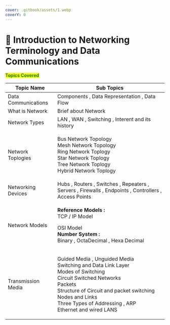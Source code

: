 ```yaml
---
cover: .gitbook/assets/1.webp
coverY: 0
---
```


# 👋 Introduction to Networking Terminology and Data Communications

<mark style="color:green;">**Topics Covered**</mark>

| Topic Name          | Sub Topics                                                                                                                                                                                                                                                             |
| ------------------- | ---------------------------------------------------------------------------------------------------------------------------------------------------------------------------------------------------------------------------------------------------------------------- |
| Data Communications | Components , Data Representation , Data Flow                                                                                                                                                                                                                           |
| What is Network     | Brief about Network                                                                                                                                                                                                                                                    |
| Network Types       | LAN , WAN , Switching , Interent and its history                                                                                                                                                                                                                       |
| Network Toplogies   | <p>Bus Network Topology<br>Mesh Network Topology<br>Ring Network Toplogy <br>Star Network Toplogy<br>Tree Network Toplogy <br>Hybrid Network Toplogy</p>                                                                                                               |
| Networking Devices  | Hubs , Routers , Switches , Repeaters , Servers , Firewalls , Endpoints , Controllers , Access Points                                                                                                                                                                  |
| Network Models      | <p><strong>Reference Models :</strong> <br>TCP / IP  Model</p><p>OSI Model<br><strong>Number System :</strong> <br>Binary , OctaDecimal , Hexa Decimal</p>                                                                                                             |
| Transmission Media  | <p>Guided Media , Unguided Media<br>Switching and Data Link Layer<br>Modes of Switching<br>Circuit Switched Networks<br>Packets<br>Structure of Circuit and packet switching<br>Nodes and Links<br>Three Types of Addressing , ARP <br>Ethernet and wired LANS<br></p> |
